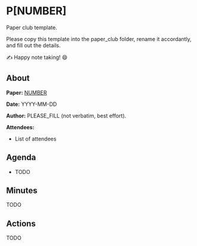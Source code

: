 # P[NUMBER]

Paper club template.

Please copy this template into the paper_club folder, rename it accordantly, and fill out the details.

:writing_hand: Happy note taking! :smile:

## About

**Paper:** [NUMBER](https://www.open-std.org/jtc1/sc22/wg21/docs/papers/YEAR/NUMBER.html)

**Date:** YYYY-MM-DD

**Author:** PLEASE_FILL (not verbatim, best effort).

**Attendees:**

- List of attendees

## Agenda

- TODO

## Minutes

TODO

## Actions

TODO
